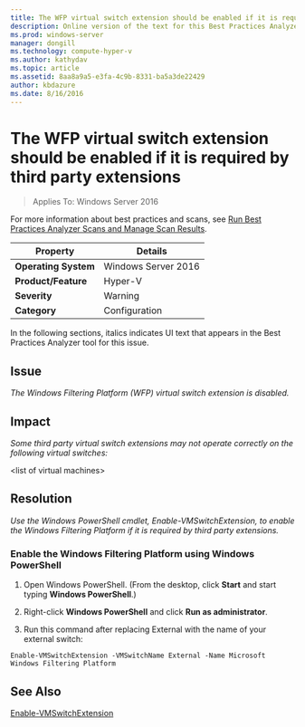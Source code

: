 ```yaml
---
title: The WFP virtual switch extension should be enabled if it is required by third party extensions
description: Online version of the text for this Best Practices Analyzer rule.
ms.prod: windows-server
manager: dongill
ms.technology: compute-hyper-v
ms.author: kathydav
ms.topic: article
ms.assetid: 8aa8a9a5-e3fa-4c9b-8331-ba5a3de22429
author: kbdazure
ms.date: 8/16/2016
---
```

# The WFP virtual switch extension should be enabled if it is required by third party extensions

>Applies To: Windows Server 2016

For more information about best practices and scans, see [Run Best Practices Analyzer Scans and Manage Scan Results](https://go.microsoft.com/fwlink/p/?LinkID=223177).  
  
|Property|Details|  
|-|-|  
|**Operating System**|Windows Server 2016|  
|**Product/Feature**|Hyper-V|  
|**Severity**|Warning|  
|**Category**|Configuration|  
  
In the following sections, italics indicates UI text that appears in the Best Practices Analyzer tool for this issue.  
  
## **Issue**  
*The Windows Filtering Platform (WFP) virtual switch extension is disabled.*  
  
## **Impact**  
*Some third party virtual switch extensions may not operate correctly on the following virtual switches:*  
  
\<list of virtual machines>  
  
## **Resolution**  
*Use the Windows PowerShell cmdlet, Enable-VMSwitchExtension, to enable the Windows Filtering Platform if it is required by third party extensions.*  
  
### Enable the Windows Filtering Platform using Windows PowerShell  
  
1.  Open Windows PowerShell. (From the desktop, click **Start** and start typing **Windows PowerShell**.)  
  
2.  Right-click **Windows PowerShell** and click **Run as administrator**.  
  
3.  Run this command after replacing External with the name  of your external switch:  
  
```  
Enable-VMSwitchExtension -VMSwitchName External -Name Microsoft Windows Filtering Platform  
```  
  
## See Also  
[Enable-VMSwitchExtension](https://technet.microsoft.com/library/hh848541.aspx)  
  


